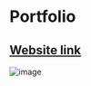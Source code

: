 # Portfolio

## [Website link](https://polonium31.github.io/Portfolio/)

![image](images/website-overview/dark-mode.png)
